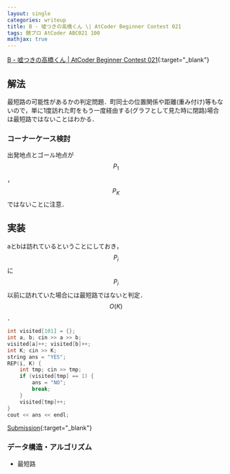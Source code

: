 ```yaml
---
layout: single
categories: writeup
title: B - 嘘つきの高橋くん \| AtCoder Beginner Contest 021
tags: 競プロ AtCoder ABC021 100
mathjax: true
---
```


[B - 嘘つきの高橋くん \| AtCoder Beginner Contest 021](https://beta.atcoder.jp/contests/abc021/tasks/abc021_b){:target="_blank"}

## 解法
最短路の可能性があるかの判定問題．町同士の位置関係や距離(重み付け)等もないので，単に1度訪れた町をもう一度経由する(グラフとして見た時に閉路)場合は最短路ではないことはわかる．

### コーナーケース検討
出発地点とゴール地点が$$P_1$$，$$P_K$$ではないことに注意．
## 実装
aとbは訪れているということにしておき，$$P_i$$に$$P_i$$以前に訪れていた場合には最短路ではないと判定．$$O(K)$$．
```cpp
int visited[101] = {};
int a, b; cin >> a >> b;
visited[a]++; visited[b]++;
int K; cin >> K;
string ans = "YES";
REP(i, K) {
    int tmp; cin >> tmp;
    if (visited[tmp] == 1) {
        ans = "NO";
        break;
    }
    visited[tmp]++;
}
cout << ans << endl;
```
[Submission](https://beta.atcoder.jp/contests/abc021/submissions/3058198){:target="_blank"}

### データ構造・アルゴリズム
- 最短路